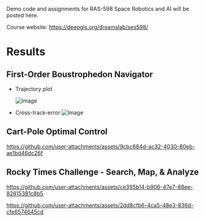 Demo code and assignments for RAS-598 Space Robotics and AI will be posted here. 

Course website: https://deepgis.org/dreamslab/ses598/
# Results
## First-Order Boustrophedon Navigator

- Trajectory plot

   ![image](https://github.com/user-attachments/assets/cfcbb094-1321-4adf-87f3-5d1d51ee03f6)


- Cross-track-error 
   ![Image](https://github.com/user-attachments/assets/5480de43-bb33-46e4-bbdb-c1fc1a2204cf)

## Cart-Pole Optimal Control  

https://github.com/user-attachments/assets/9cbc684d-ac32-4030-80eb-ae1bd46dc26f  

## Rocky Times Challenge - Search, Map, & Analyze  

https://github.com/user-attachments/assets/ce395b14-b906-47e7-88ee-82815381c8b5  

https://github.com/user-attachments/assets/2dd8cfb6-4ca5-48e3-836d-cfe6574645cd  
